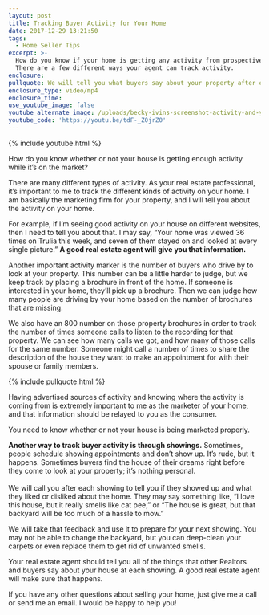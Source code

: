 ```yaml
---
layout: post
title: Tracking Buyer Activity for Your Home
date: 2017-12-29 13:21:50
tags:
  - Home Seller Tips
excerpt: >-
  How do you know if your home is getting any activity from prospective buyers?
  There are a few different ways your agent can track activity.
enclosure:
pullquote: We will tell you what buyers say about your property after each showing.
enclosure_type: video/mp4
enclosure_time:
use_youtube_image: false
youtube_alternate_image: /uploads/becky-ivins-screenshot-activity-and-your-home-youtube.jpg
youtube_code: 'https://youtu.be/tdF-_Z0jrZ0'
---
```



{% include youtube.html %}

How do you know whether or not your house is getting enough activity while it’s on the market?

There are many different types of activity. As your real estate professional, it’s important to me to track the different kinds of activity on your home. I am basically the marketing firm for your property, and I will tell you about the activity on your home.

For example, if I’m seeing good activity on your house on different websites, then I need to tell you about that. I may say, “Your home was viewed 36 times on Trulia this week, and seven of them stayed on and looked at every single picture.” **A good real estate agent will give you that information.**

Another important activity marker is the number of buyers who drive by to look at your property. This number can be a little harder to judge, but we keep track by placing a brochure in front of the home. If someone is interested in your home, they’ll pick up a brochure. Then we can judge how many people are driving by your home based on the number of brochures that are missing.

We also have an 800 number on those property brochures in order to track the number of times someone calls to listen to the recording for that property. We can see how many calls we got, and how many of those calls for the same number. Someone might call a number of times to share the description of the house they want to make an appointment for with their spouse or family members.

{% include pullquote.html %}

Having advertised sources of activity and knowing where the activity is coming from is extremely important to me as the marketer of your home, and that information should be relayed to you as the consumer.

You need to know whether or not your house is being marketed properly.

**Another way to track buyer activity is through showings.** Sometimes, people schedule showing appointments and don’t show up. It’s rude, but it happens. Sometimes buyers find the house of their dreams right before they come to look at your property; it’s nothing personal.<br><br>We will call you after each showing to tell you if they showed up and what they liked or disliked about the home. They may say something like, “I love this house, but it really smells like cat pee,” or “The house is great, but that backyard will be too much of a hassle to mow.”

We will take that feedback and use it to prepare for your next showing. You may not be able to change the backyard, but you can deep-clean your carpets or even replace them to get rid of unwanted smells.

Your real estate agent should tell you all of the things that other Realtors and buyers say about your house at each showing. A good real estate agent will make sure that happens.

If you have any other questions about selling your home, just give me a call or send me an email. I would be happy to help you!